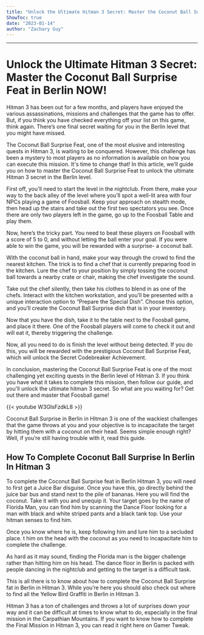 ```yaml
---
title: "Unlock the Ultimate Hitman 3 Secret: Master the Coconut Ball Surprise Feat in Berlin NOW!"
ShowToc: true 
date: "2023-01-14"
author: "Zachary Guy"
---
```

*****
# Unlock the Ultimate Hitman 3 Secret: Master the Coconut Ball Surprise Feat in Berlin NOW!

Hitman 3 has been out for a few months, and players have enjoyed the various assassinations, missions and challenges that the game has to offer. But, if you think you have checked everything off your list on this game, think again. There’s one final secret waiting for you in the Berlin level that you might have missed.

The Coconut Ball Surprise Feat, one of the most elusive and interesting quests in Hitman 3, is waiting to be conquered. However, this challenge has been a mystery to most players as no information is available on how you can execute this mission. It's time to change that! In this article, we’ll guide you on how to master the Coconut Ball Surprise Feat to unlock the ultimate Hitman 3 secret in the Berlin level.

First off, you'll need to start the level in the nightclub. From there, make your way to the back alley of the level where you’ll spot a well-lit area with four NPCs playing a game of Foosball. Keep your approach on stealth mode, then head up the stairs and take out the first two spectators you see. Once there are only two players left in the game, go up to the Foosball Table and play them.

Now, here’s the tricky part. You need to beat these players on Foosball with a score of 5 to 0, and without letting the ball enter your goal. If you were able to win the game, you will be rewarded with a surprise- a coconut ball.

With the coconut ball in hand, make your way through the crowd to find the nearest kitchen. The trick is to find a chef that is currently preparing food in the kitchen. Lure the chef to your position by simply tossing the coconut ball towards a nearby crate or chair, making the chef investigate the sound.

Take out the chef silently, then take his clothes to blend in as one of the chefs. Interact with the kitchen workstation, and you’ll be presented with a unique interaction option to “Prepare the Special Dish”. Choose this option, and you’ll create the Coconut Ball Surprise dish that is in your inventory.

Now that you have the dish, take it to the table next to the Foosball game, and place it there. One of the Foosball players will come to check it out and will eat it, thereby triggering the challenge.

Now, all you need to do is finish the level without being detected. If you do this, you will be rewarded with the prestigious Coconut Ball Surprise Feat, which will unlock the Secret Codebreaker Achievement.

In conclusion, mastering the Coconut Ball Surprise Feat is one of the most challenging yet exciting quests in the Berlin level of Hitman 3. If you think you have what it takes to complete this mission, then follow our guide, and you'll unlock the ultimate hitman 3 secret. So what are you waiting for? Get out there and master that Foosball game!

{{< youtube W3GIsFzdkL8 >}} 



Coconut Ball Surprise in Berlin in Hitman 3 is one of the wackiest challenges that the game throws at you and your objective is to incapacitate the target by hitting them with a coconut on their head. Seems simple enough right? Well, if you’re still having trouble with it, read this guide.
 
## How To Complete Coconut Ball Surprise In Berlin In Hitman 3
 
To complete the Coconut Ball Surprise feat in Berlin Hitman 3, you will need to first get a Juice Bar disguise. Once you have this, go directly behind the juice bar bus and stand next to the pile of bananas. Here you will find the coconut. Take it with you and unequip it. Your target goes by the name of Florida Man, you can find him by scanning the Dance Floor looking for a man with black and white striped pants and a black tank top. Use your hitman senses to find him.
 

 
Once you know where he is, keep following him and lure him to a secluded place. t him on the head with the coconut as you need to incapacitate him to complete the challenge.
 
As hard as it may sound, finding the Florida man is the bigger challenge rather than hitting him on his head. The dance floor in Berlin is packed with people dancing in the nightclub and getting to the target is a difficult task.
 
This is all there is to know about how to complete the Coconut Ball Surprise fat in Berlin in Hitman 3. While you’re here you should also check out where to find all the Yellow Bird Graffiti in Berlin in Hitman 3.
 
Hitman 3 has a ton of challenges and throws a lot of surprises down your way and it can be difficult at times to know what to do, especially in the final mission in the Carpathian Mountains. If you want to know how to complete the Final Mission in Hitman 3, you can read it right here on Gamer Tweak.




